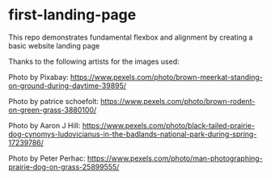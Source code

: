 # first-landing-page
This repo demonstrates fundamental flexbox and alignment by creating a basic website landing page

Thanks to the following artists for the images used:

Photo by Pixabay: https://www.pexels.com/photo/brown-meerkat-standing-on-ground-during-daytime-39895/

Photo by patrice schoefolt: https://www.pexels.com/photo/brown-rodent-on-green-grass-3880100/

Photo by Aaron J Hill: https://www.pexels.com/photo/black-tailed-prairie-dog-cynomys-ludovicianus-in-the-badlands-national-park-during-spring-17239786/

Photo by Peter Perhac: https://www.pexels.com/photo/man-photographing-prairie-dog-on-grass-25899555/